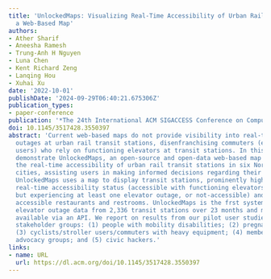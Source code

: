 ```yaml
---
title: 'UnlockedMaps: Visualizing Real-Time Accessibility of Urban Rail Transit Using
  a Web-Based Map'
authors:
- Ather Sharif
- Aneesha Ramesh
- Trung-Anh H Nguyen
- Luna Chen
- Kent Richard Zeng
- Lanqing Hou
- Xuhai Xu
date: '2022-10-01'
publishDate: '2024-09-29T06:40:21.675306Z'
publication_types:
- paper-conference
publication: '*The 24th International ACM SIGACCESS Conference on Computers and Accessibility*'
doi: 10.1145/3517428.3550397
abstract: 'Current web-based maps do not provide visibility into real-time elevator
  outages at urban rail transit stations, disenfranchising commuters (e.g., wheelchair
  users) who rely on functioning elevators at transit stations. In this paper, we
  demonstrate UnlockedMaps, an open-source and open-data web-based map that visualizes
  the real-time accessibility of urban rail transit stations in six North American
  cities, assisting users in making informed decisions regarding their commute. Specifcally,
  UnlockedMaps uses a map to display transit stations, prominently highlighting their
  real-time accessibility status (accessible with functioning elevators, accessible
  but experiencing at least one elevator outage, or not-accessible) and surrounding
  accessible restaurants and restrooms. UnlockedMaps is the frst system to collect
  elevator outage data from 2,336 transit stations over 23 months and make it publicly
  available via an API. We report on results from our pilot user studies with fve
  stakeholder groups: (1) people with mobility disabilities; (2) pregnant people;
  (3) cyclists/stroller users/commuters with heavy equipment; (4) members of disability
  advocacy groups; and (5) civic hackers.'
links:
- name: URL
  url: https://dl.acm.org/doi/10.1145/3517428.3550397
---
```

